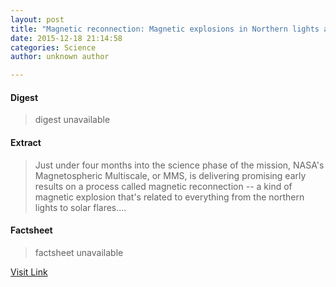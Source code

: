 ```yaml
---
layout: post
title: "Magnetic reconnection: Magnetic explosions in Northern lights and solar flares"
date: 2015-12-18 21:14:58
categories: Science
author: unknown author

---
```



#### Digest
>digest unavailable

#### Extract
>Just under four months into the science phase of the mission, NASA's Magnetospheric Multiscale, or MMS, is delivering promising early results on a process called magnetic reconnection -- a kind of magnetic explosion that's related to everything from the northern lights to solar flares....

#### Factsheet
>factsheet unavailable

[Visit Link](http://www.sciencedaily.com/releases/2015/12/151218161458.htm)


